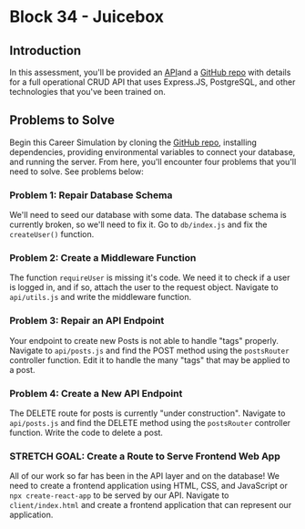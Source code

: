 # Block 34 - Juicebox

## Introduction

In this assessment, you'll be provided an [API](https://fitnesstrac-kr.herokuapp.com/docs/)and a [GitHub repo](https://github.com/FullstackAcademy/program-guide-web-partnerships/tree/main/Unit-4/block34_Juicebox) with details for a full operational CRUD API that uses Express.JS, PostgreSQL, and other technologies that you've been trained on. 

## Problems to Solve

Begin this Career Simulation by cloning the [GitHub repo](https://github.com/FullstackAcademy/program-guide-web-partnerships/tree/main/Unit-4/block34_Juicebox), installing dependencies, providing environmental variables to connect your database, and running the server. From here, you'll encounter four problems that you'll need to solve. See problems below:

### Problem 1: Repair Database Schema

We'll need to seed our database with some data. The database schema is currently broken, so we'll need to fix it. Go to `db/index.js` and fix the `createUser()` function.

### Problem 2: Create a Middleware Function

The function `requireUser` is missing it's code. We need it to check if a user is logged in, and if so, attach the user to the request object. Navigate to `api/utils.js` and write the middleware function.

### Problem 3: Repair an API Endpoint

Your endpoint to create new Posts is not able to handle "tags" properly. Navigate to `api/posts.js` and find the POST method using the `postsRouter` controller function. Edit it to handle the many "tags" that may be applied to a post.

### Problem 4: Create a New API Endpoint

The DELETE route for posts is currently "under construction". Navigate to `api/posts.js` and find the DELETE method using the `postsRouter` controller function. Write the code to delete a post.

### STRETCH GOAL: Create a Route to Serve Frontend Web App

All of our work so far has been in the API layer and on the database! We need to create a frontend application using HTML, CSS, and JavaScript or `npx create-react-app` to be served by our API. Navigate to `client/index.html` and create a frontend application that can represent our application. 